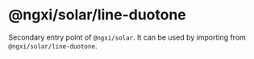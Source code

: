 # @ngxi/solar/line-duotone

Secondary entry point of `@ngxi/solar`. It can be used by importing from `@ngxi/solar/line-duotone`.

